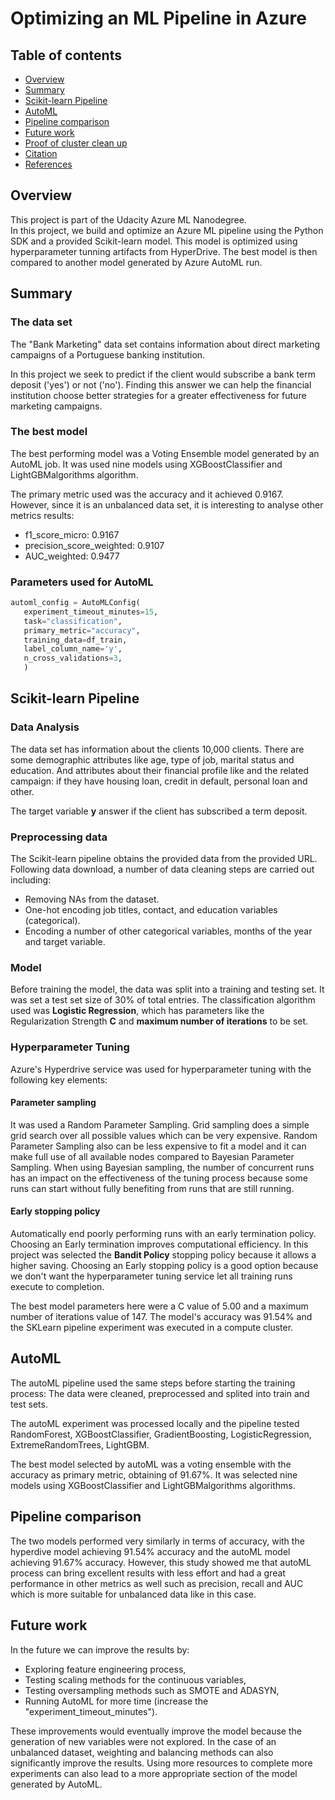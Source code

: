 # Optimizing an ML Pipeline in Azure


## Table of contents
   * [Overview](#Overview)
   * [Summary](#Summary)
   * [Scikit-learn Pipeline](#Scikit-learn-Pipeline)
   * [AutoML](#AutoML)
   * [Pipeline comparison](#Pipeline-comparison)
   * [Future work](#Future-work)
   * [Proof of cluster clean up](#Proof-of-cluster-clean-up)
   * [Citation](#Citation)
   * [References](#References)
   

## Overview
This project is part of the Udacity Azure ML Nanodegree.  
In this project, we build and optimize an Azure ML pipeline using the Python SDK and a provided Scikit-learn model. This model is optimized using hyperparameter tunning artifacts from HyperDrive. The best model is then compared to another model generated by Azure AutoML run.


## Summary

### The data set
The "Bank Marketing" data set contains information about direct marketing campaigns of a Portuguese banking institution.  

In this project we seek to predict if the client would subscribe a bank term deposit ('yes') or not ('no'). Finding this answer we can help the financial institution choose better strategies for a greater effectiveness for future marketing campaigns. 

### The best model  

The best performing model was a Voting Ensemble model generated by an AutoML job. It was used nine models using   XGBoostClassifier and LightGBMalgorithms algorithm. 

The primary metric used was the accuracy and it achieved 0.9167.  
However, since it is an unbalanced data set, it is interesting to analyse other metrics results:  
- f1_score_micro: 0.9167
- precision_score_weighted: 0.9107
- AUC_weighted: 0.9477

### Parameters used for AutoML

```python
automl_config = AutoMLConfig(
   experiment_timeout_minutes=15,
   task="classification",
   primary_metric="accuracy",
   training_data=df_train,
   label_column_name='y',
   n_cross_validations=3,
   )
```


## Scikit-learn Pipeline

### Data Analysis

The data set has information about the clients 10,000 clients. There are some demographic attributes like age, type of job, marital status and education. And attributes about their financial profile like and the related campaign: if they have housing loan, credit in default, personal loan and other.  

The target variable **y** answer if the client has subscribed a term deposit.

### Preprocessing data

The Scikit-learn pipeline obtains the provided data from the provided URL. Following data download, a number of data cleaning steps are carried out including:

- Removing NAs from the dataset.
- One-hot encoding job titles, contact, and education variables (categorical).
- Encoding a number of other categorical variables, months of the year and target variable.


### Model

Before training the model, the data was split into a training and testing set. It was set a test set size of 30% of total entries. The classification algorithm used was **Logistic Regression**, which has parameters like the Regularization Strength **C** and **maximum number of iterations** to be set.


### Hyperparameter Tuning

Azure's Hyperdrive service was used for hyperparameter tuning with the following key elements:

#### Parameter sampling

It was used a Random Parameter Sampling. 
Grid sampling does a simple grid search over all possible values which can be very expensive.
Random Parameter Sampling also can be less expensive to fit a model and it can make full use of all available nodes compared to Bayesian Parameter Sampling.
When using Bayesian sampling, the number of concurrent runs has an impact on the effectiveness of the tuning process  because some runs can start without fully benefiting from runs that are still running.

#### Early stopping policy  

Automatically end poorly performing runs with an early termination policy. 
Choosing an Early termination improves computational efficiency. In this project was selected the **Bandit Policy** stopping policy because it allows a higher saving. Choosing an Early stopping policy is a good option because we don't want the hyperparameter tuning service let all training runs execute to completion. 

The best model parameters here were a C value of 5.00 and a maximum number of iterations value of 147. The model's accuracy was 91.54% and the SKLearn pipeline experiment was executed in a compute cluster.



## AutoML  

The autoML pipeline used the same steps before starting the training process: The data were cleaned, preprocessed and splited into train and test sets.  

The autoML experiment was processed locally and the pipeline tested RandomForest, XGBoostClassifier, GradientBoosting, LogisticRegression, ExtremeRandomTrees, LightGBM.  

The best model selected by autoML was a voting ensemble with the accuracy as primary metric, obtaining of 91.67%. It was selected nine models using XGBoostClassifier and LightGBMalgorithms algorithms.  


## Pipeline comparison

The two models performed very similarly in terms of accuracy, with the hyperdive model achieving 91.54% accuracy and the autoML model achieving 91.67% accuracy. However, this study showed me that autoML process can bring excellent results with less effort and had a great performance in other metrics as well such as precision, recall and AUC which is more suitable for unbalanced data like in this case. 


## Future work
In the future we can improve the results by: 

- Exploring feature engineering process,
- Testing scaling methods for the continuous variables,
- Testing oversampling methods such as SMOTE and ADASYN,
- Running AutoML for more time (increase the "experiment_timeout_minutes").

These improvements would eventually improve the model because the generation of new variables were not explored. In the case of an unbalanced dataset, weighting and balancing methods can also significantly improve the results. Using more resources to complete more experiments can also lead to a more appropriate section of the model generated by AutoML.


